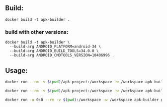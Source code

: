 ## Build:
```
docker build -t apk-builder .
```
### build with other versions:
```
docker build -t apk-builder \
  --build-arg ANDROID_PLATFORM=android-34 \
  --build-arg ANDROID_BUILD_TOOLS=34.0.0 \
  --build-arg ANDROID_CMDTOOLS_VERSION=10406996 .
```

## Usage:
```bash
docker run --rm -v $(pwd)/apk-project:/workspace -w /workspace apk-builder ./gradlew assembleDebug
```
```bash
docker run --rm -v $(pwd)/apk-project:/workspace -w /workspace apk-builder gradle assembleDebug
```
```bash
docker run -u 0:0 --rm -v $(pwd):/workspace -w /workspace apk-builder gradle clean build
```
